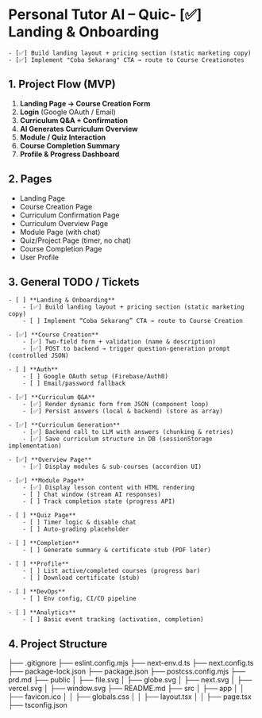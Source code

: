 # Personal Tutor AI – Quic- [✅] **Landing & Onboarding**
    - [✅] Build landing layout + pricing section (static marketing copy)
    - [✅] Implement "Coba Sekarang" CTA → route to Course Creationotes

## 1. Project Flow (MVP)

1. **Landing Page → Course Creation Form**
2. **Login** (Google OAuth / Email)
3. **Curriculum Q\&A + Confirmation**
4. **AI Generates Curriculum Overview**
5. **Module / Quiz Interaction**
6. **Course Completion Summary**
7. **Profile & Progress Dashboard**

## 2. Pages

* Landing Page
* Course Creation Page
* Curriculum Confirmation Page
* Curriculum Overview Page
* Module Page (with chat)
* Quiz/Project Page (timer, no chat)
* Course Completion Page
* User Profile

## 3. General TODO / Tickets

```
- [ ] **Landing & Onboarding**
    - [✅] Build landing layout + pricing section (static marketing copy)
    - [ ] Implement “Coba Sekarang” CTA → route to Course Creation

- [✅] **Course Creation**
    - [✅] Two-field form + validation (name & description)
    - [✅] POST to backend → trigger question‑generation prompt (controlled JSON)

- [ ] **Auth**
    - [ ] Google OAuth setup (Firebase/Auth0)
    - [ ] Email/password fallback

- [✅] **Curriculum Q&A**
    - [✅] Render dynamic form from JSON (component loop)
    - [✅] Persist answers (local & backend) (store as array)

- [✅] **Curriculum Generation**
    - [✅] Backend call to LLM with answers (chunking & retries)
    - [✅] Save curriculum structure in DB (sessionStorage implementation)

- [✅] **Overview Page**
    - [✅] Display modules & sub‑courses (accordion UI)

- [✅] **Module Page**
    - [✅] Display lesson content with HTML rendering
    - [ ] Chat window (stream AI responses)
    - [ ] Track completion state (progress API)

- [ ] **Quiz Page**
    - [ ] Timer logic & disable chat
    - [ ] Auto‑grading placeholder

- [ ] **Completion**
    - [ ] Generate summary & certificate stub (PDF later)

- [ ] **Profile**
    - [ ] List active/completed courses (progress bar)
    - [ ] Download certificate (stub)

- [ ] **DevOps**
    - [ ] Env config, CI/CD pipeline

- [ ] **Analytics**
    - [ ] Basic event tracking (activation, completion)
```

## 4. Project Structure
├── .gitignore
├── eslint.config.mjs
├── next-env.d.ts
├── next.config.ts
├── package-lock.json
├── package.json
├── postcss.config.mjs
├── prd.md
├── public
│   ├── file.svg
│   ├── globe.svg
│   ├── next.svg
│   ├── vercel.svg
│   ├── window.svg
├── README.md
├── src
│   ├── app
│   │   ├── favicon.ico
│   │   ├── globals.css
│   │   ├── layout.tsx
│   │   ├── page.tsx
├── tsconfig.json